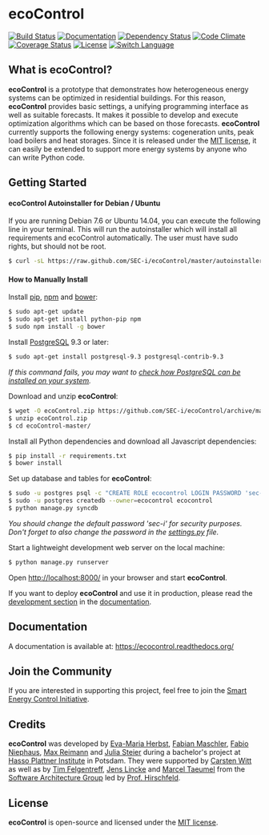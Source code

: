 ecoControl
========
[![Build Status](http://img.shields.io/travis/SEC-i/ecoControl/master.svg?style=flat-square)](https://travis-ci.org/SEC-i/ecoControl)
[![Documentation](http://img.shields.io/badge/docs-latest-blue.svg?style=flat-square)](https://ecocontrol.readthedocs.org/)
[![Dependency Status](http://img.shields.io/gemnasium/SEC-i/ecoControl.svg?style=flat-square)](https://gemnasium.com/SEC-i/ecoControl)
[![Code Climate](http://img.shields.io/codeclimate/github/SEC-i/ecoControl.svg?style=flat-square)](https://codeclimate.com/github/SEC-i/ecoControl)
[![Coverage Status](http://img.shields.io/coveralls/SEC-i/ecoControl.svg?style=flat-square)](https://coveralls.io/r/SEC-i/ecoControl)
[![License](http://img.shields.io/badge/license-MIT-brightgreen.svg?style=flat-square)](http://opensource.org/licenses/MIT)
[![Switch Language](http://img.shields.io/badge/lang-en--de-brightgreen.svg?style=flat-square)](https://github.com/SEC-i/ecoControl/tree/de)

What is ecoControl?
-------------------
**ecoControl** is a prototype that demonstrates how heterogeneous energy systems can be optimized in residential buildings. For this reason, **ecoControl** provides basic settings, a unifying programming interface as well as suitable forecasts. It makes it possible to develop and execute optimization algorithms which can be based on those forecasts.
**ecoControl** currently supports the following energy systems: cogeneration units, peak load boilers and heat storages. Since it is released under the [MIT license](http://opensource.org/licenses/MIT), it can easily be extended to support more energy systems by anyone who can write Python code.


Getting Started
--------------
#### ecoControl Autoinstaller for Debian / Ubuntu
If you are running Debian 7.6 or Ubuntu 14.04, you can execute the following line in your terminal. This will run the autoinstaller which will install all requirements and ecoControl automatically. The user must have sudo rights, but should not be root.
```bash
$ curl -sL https://raw.github.com/SEC-i/ecoControl/master/autoinstaller.sh | bash
```

#### How to Manually Install
Install [pip](https://pypi.python.org/pypi/pip/), [npm](http://nodejs.org/) and [bower](http://bower.io/):
```bash
$ sudo apt-get update
$ sudo apt-get install python-pip npm
$ sudo npm install -g bower
```
Install [PostgreSQL](https://postgresql.org/) 9.3 or later:
```bash
$ sudo apt-get install postgresql-9.3 postgresql-contrib-9.3
```
*If this command fails, you may want to [check how PostgreSQL can be installed on your system](http://www.postgresql.org/download/).*

Download and unzip **ecoControl**:
```bash
$ wget -O ecoControl.zip https://github.com/SEC-i/ecoControl/archive/master.zip
$ unzip ecoControl.zip
$ cd ecoControl-master/
```

Install all Python dependencies and download all Javascript dependencies:
```bash
$ pip install -r requirements.txt
$ bower install
```

Set up database and tables for **ecoControl**:
```bash
$ sudo -u postgres psql -c "CREATE ROLE ecocontrol LOGIN PASSWORD 'sec-i';"
$ sudo -u postgres createdb --owner=ecocontrol ecocontrol
$ python manage.py syncdb
```
*You should change the default password 'sec-i' for security purposes. Don't forget to also change the password in the [settings.py](https://github.com/SEC-i/ecoControl/blob/master/server/settings.py) file.*

Start a lightweight development web server on the local machine:
```bash
$ python manage.py runserver
```

Open [http://localhost:8000/](http://localhost:8000/) in your browser and start **ecoControl**.

If you want to deploy **ecoControl** and use it in production, please read the [development section](http://ecocontrol.readthedocs.org/en/latest/getting_started.html#how-to-deploy-ecocontrol) in the [documentation](http://ecocontrol.readthedocs.org/).


Documentation
-------------
A documentation is available at: https://ecocontrol.readthedocs.org/


Join the Community
------------------
If you are interested in supporting this project, feel free to join the [Smart Energy Control Initiative](http://www.sec-i.org/).


Credits
-------
**ecoControl** was developed by [Eva-Maria Herbst](https://github.com/samifalcon), [Fabian Maschler](https://github.com/maschler), [Fabio Niephaus](https://github.com/fniephaus), [Max Reimann](https://github.com/MaxReimann) and [Julia Steier](https://github.com/steier) during a bachelor's project at [Hasso Plattner Institute](http://www.hpi.de/) in Potsdam.
They were supported by [Carsten Witt](https://github.com/infoprofi) as well as by [Tim Felgentreff](https://github.com/timfel), [Jens Lincke](https://github.com/JensLincke) and [Marcel Taeumel](https://github.com/marceltaeumel) from the [Software Architecture Group](http://www.hpi.uni-potsdam.de/hirschfeld/) led by [Prof. Hirschfeld](http://www.hirschfeld.org/).

License
-------
**ecoControl** is open-source and licensed under the [MIT license](http://opensource.org/licenses/MIT).
